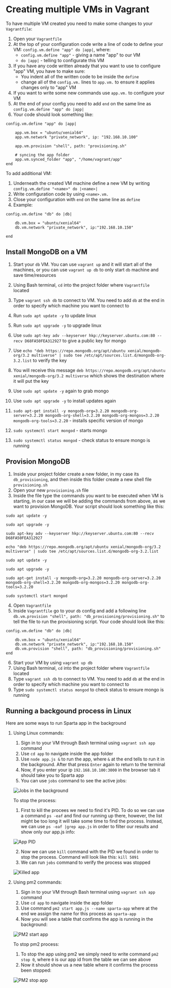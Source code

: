 # Creating multiple VMs in Vagrant

To have multiple VM created you need to make some changes to your `Vagrantfile`:

1. Open your `Vagrantfile`
2. At the top of your configuration code write a line of code to define your VM: `config.vm.define "app" do |app|`, where:
    * `config.vm.define "app"` - giving a name "app" to our VM
    * `do |app|` - telling to configurate this VM
3. If you have any code written already that you want to use to configure "app" VM, you have to make sure:
    * You indent all of the written code to be inside  the `define`
    * change all of the `config.vm.` lines to `app.vm.` to ensure it applies changes only to "app" VM
4. If you want to write some new commands use `app.vm.` to configure your VM
5. At the end of your config you need to add `end` on the same line as `config.vm.define "app" do |app|`
6. Your code should look something like:

```
config.vm.define "app" do |app|

    app.vm.box = "ubuntu/xenial64"
    app.vm.network "private_network", ip: "192.168.10.100"

    app.vm.provision "shell", path: "provisioning.sh"

    # syncing the app folder
    app.vm.synced_folder "app", "/home/vagrant/app"
end
```


To add additional VM:
1. Underneath the created VM machine define a new VM by writing `config.vm.define "<name>" do |<name>|`
2. Write configuration code by using `<name>.vm.`
3. Close your configuration with `end` on the same line as `define`
4. Example:
```
config.vm.define "db" do |db|

    db.vm.box = "ubuntu/xenial64"
    db.vm.network "private_network", ip:"192.168.10.150"
    
end
```


## Install MongoDB on a VM

1. Start your `db` VM. You can use `vagrant up` and it will start all of the machines, or you can use `vagrant up db` to only start `db` machine and save time/resources

2. Using Bash terminal, `cd` into the project folder where `Vagrantfile` located

3. Type `vagrant ssh db` to connect to VM. You need to add `db` at the end in order to specify which machine you want to connect to

4. Run `sudo apt update -y` to update linux

5. Run `sudo apt upgrade -y` to upgrade linux

6. Use `sudo apt-key adv --keyserver hkp://keyserver.ubuntu.com:80 --recv D68FA50FEA312927` to give a public key for mongo

7. Use `echo "deb https://repo.mongodb.org/apt/ubuntu xenial/mongodb-org/3.2 multiverse" | sudo tee /etc/apt/sources.list.d/mongodb-org-3.2.list` to verify the key

8. You will receive this message `deb https://repo.mongodb.org/apt/ubuntu xenial/mongodb-org/3.2 multiverse` which shows the destination where it will put the key

9. Use `sudo apt update -y` again to grab mongo

10. Use `sudo apt upgrade -y` to install updates again

11. `sudo apt-get install -y mongodb-org=3.2.20 mongodb-org-server=3.2.20 mongodb-org-shell=3.2.20 mongodb-org-mongos=3.2.20 mongodb-org-tools=3.2.20`  - installs specific version of mongo

12. `sudo systemctl start mongod` - starts mongo

13. `sudo systemctl status mongod` - check status to ensure mongo is running


## Provision MongoDB

1. Inside your project folder create a new folder, in my case its `db_provisioning`, and then inside this folder create a new shell file `provisioning.sh`
2. Open your new `provisioning.sh` file
3. Inside the file type the commands you want to be executed when VM is starting, in our case we will be adding the commands from above, as we want to provision MongoDB. Your script should look something like this:
```
sudo apt update -y 

sudo apt upgrade -y

sudo apt-key adv --keyserver hkp://keyserver.ubuntu.com:80 --recv D68FA50FEA312927

echo "deb https://repo.mongodb.org/apt/ubuntu xenial/mongodb-org/3.2 multiverse" | sudo tee /etc/apt/sources.list.d/mongodb-org-3.2.list

sudo apt update -y 

sudo apt upgrade -y

sudo apt-get install -y mongodb-org=3.2.20 mongodb-org-server=3.2.20 mongodb-org-shell=3.2.20 mongodb-org-mongos=3.2.20 mongodb-org-tools=3.2.20

sudo systemctl start mongod
```
4. Open `Vagrantfile`
5. Inside `Vagrantfile` go to your `db` config and add a following line `db.vm.provision "shell", path: "db_provisioning/provisioning.sh"` to tell the file to run the provisioning script. Your code should look like this:
```
config.vm.define "db" do |db|

    db.vm.box = "ubuntu/xenial64"
    db.vm.network "private_network", ip:"192.168.10.150"
    db.vm.provision "shell", path: "db_provisioning/provisioning.sh"
end 
```
6. Start your VM by using `vagrant up db`
7. Using Bash terminal, `cd` into the project folder where `Vagrantfile` located
8. Type `vagrant ssh db` to connect to VM. You need to add `db` at the end in order to specify which machine you want to connect to
9. Type `sudo systemctl status mongod` to check status to ensure mongo is running


## Running a backgound process in Linux

Here are some ways to run Sparta app in the background

1. Using Linux commands:

    1. Sign in to your VM through Bash terminal using `vagrant ssh app` command
    2. Use `cd app` to navigate inside the app folder
    3. Use `node app.js &` to run the app, where `&` at the end tells to run it in the background. After that press `Enter` again to return to the terminal
    4. Now, if you enter your ip `192.168.10.100:3000` in the browser tab it should take you to Sparta app
    4. You can use `jobs` command to see the active jobs:

    ![Jobs in the background](resources/lunix_backgroun_process_running.JPG)

    To stop the process:
    1. First to kill the procees we need to find it's PID. To do so we can use a command `ps -eaf` and find our running up there, however, the list might be too long it will take some time to find the process. Instead, we can use `ps -eaf |grep app.js` in order to filter our results and show only our app.js info:

    ![App PID](resources/PID_running_app.JPG)

    2. Now we can use `kill` command with the PID we found in order to stop the process. Command will look like this: `kill 5091`
    3. We can run `jobs` command to verify the process was stopped

    ![Killed app](resources/terminated_linux_bg_app.JPG)


2. Using pm2 commands:

    1. Sign in to your VM through Bash terminal using `vagrant ssh app` command
    2. Use `cd app` to navigate inside the app folder
    3. Use command `pm2 start app.js --name sparta-app` where at the end we assign the name for this process as `sparta-app`
    4. Now you will see a table that confirms the app is running in the background:

    ![PM2 start app](resources/pm2_start_app.JPG)

    To stop pm2 process:
    1. To stop the app using pm2 we simply need to write command `pm2 stop 0`, where `0` is our app id from the table we can see above
    2. Now it should show us a new table where it confirms the process been stopped:

    ![PM2 stop app](resources/pm2_stop_process.JPG)






